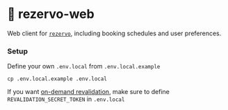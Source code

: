 # 🤸 rezervo-web

Web client for [`rezervo`](https://github.com/mathiazom/rezervo), including booking schedules and user preferences.

### Setup

Define your own `.env.local` from `.env.local.example`

```
cp .env.local.example .env.local
```

If you want [on-demand revalidation](https://nextjs.org/docs/basic-features/data-fetching/incremental-static-regeneration#on-demand-revalidation), make sure to define `REVALIDATION_SECRET_TOKEN` in `.env.local`
